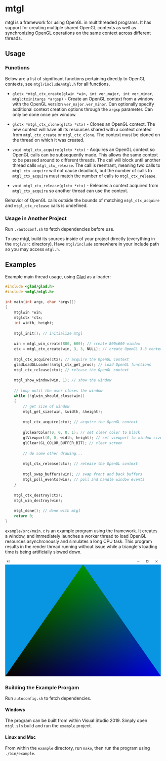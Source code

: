 # mtgl

mtgl is a framework for using OpenGL in multithreaded programs. It
has support for creating multiple shared OpenGL contexts as well as
synchronizing OpenGL operations on the same context across different
threads.

## Usage

### Functions

Below are a list of significant functions pertaining directly to
OpenGL contexts, see `mtgl/include/mtgl.h` for all functions.

* `glctx *mtgl_ctx_create(glwin *win, int ver_major, int ver_minor, mtglctxinitargs *argsp)` - 
Create an OpenGL context from a window with the OpenGL version
`ver_major.ver_minor`. Can optionally specify additional context
creation options through the `argsp` parameter. Can only be done
once per window.

* `glctx *mtgl_ctx_clone(glctx *ctx)` - Clones an OpenGL context. The
new context will have all its resources shared with a context created
from `mtgl_ctx_create` or `mtgl_ctx_clone`. The context must be cloned
on the thread on which it was created.

* `void mtgl_ctx_acquire(glctx *ctx)` - Acquires an OpenGL context so
OpenGL calls can be subsequently made. This allows the same context
to be passed around to different threads. The call will block until
another thread calls `mtgl_ctx_release`. The call is reentrant,
meaning two calls to `mtgl_ctx_acquire` will not cause deadlock, but
the number of calls to `mtgl_ctx_acquire` must match the number of
calls to `mtgl_ctx_release`.

* `void mtgl_ctx_release(glctx *ctx)` - Releases a context acquired
from `mtgl_ctx_acquire` so another thread can use the context.

Behavior of OpenGL calls outside the bounds of matching
`mtgl_ctx_acquire` and `mtgl_ctx_release` calls is undefined.

### Usage in Another Project

Run `./autoconf.sh` to fetch dependencies before use.

To use mtgl, build its sources inside of your project directly
(everything in the `mtgl/src` directory). Have `mtgl/include`
somewhere in your include path so you may access `mtgl.h`.

## Examples

Example main thread usage, using [Glad](https://glad.dav1d.de/) as
a loader:
```c
#include <glad/glad.h>
#include <mtgl/mtgl.h>

int main(int argc, char *argv[])
{
	mtglwin *win;
	mtglctx *ctx;
	int width, height;

	mtgl_init(); // initialize mtgl

	win = mtgl_win_create(800, 600); // create 800x600 window
	ctx = mtgl_ctx_create(win, 3, 3, NULL); // create OpenGL 3.3 context

	mtgl_ctx_acquire(ctx); // acquire the OpenGL context
	gladLoadGLLoader(&mtgl_ctx_get_proc); // load OpenGL functions
	mtgl_ctx_release(ctx); // release the OpenGL context

	mtgl_show_window(win, 1); // show the window

	// loop until the user closes the window
	while (!glwin_should_close(win))
	{
		// get size of window
		mtgl_get_size(win, &width, &height);

		mtgl_ctx_acquire(ctx); // acquire the OpenGL context

		glClearColor(0, 0, 0, 1); // set clear color to black
		glViewport(0, 0, width, height); // set viewport to window size
		glClear(GL_COLOR_BUFFER_BIT); // clear screen

		// do some other drawing...

		mtgl_ctx_release(ctx); // release the OpenGL context

		mtgl_swap_buffers(win); // swap front and back buffers
		mtgl_poll_events(win); // poll and handle window events
	}

	mtgl_ctx_destroy(ctx);
	mtgl_win_destroy(win);

	mtgl_done(); // done with mtgl
	return 0;
}
```

`example/src/main.c` is an example program using the framework.
It creates a window, and immediately launches a worker thread to
load OpenGL resources asynchronously and simulates a long CPU task.
This program results in the render thread running without issue
while a triangle's loading time is being artificially slowed down.

<p align="center">
  <img src="images/tri.png">
</p>

### Building the Example Prorgam

Run `autoconfig.sh` to fetch dependencies.

#### Windows

The program can be built from within Visual Studio 2019. Simply open
`mtgl.sln` build and run the `example` project.

#### Linux and Mac

From within the `example` directory, run `make`, then run the program
using `./bin/example`.